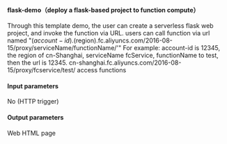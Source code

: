 #### flask-demo（deploy a flask-based project to function compute）

Through this template demo, the user can create a serverless flask web project, and invoke the function via URL.
users can call function via url named "$(account-id).$(region).fc.aliyuncs.com/2016-08-15/proxy/serviceName/functionName/'"
For example: account-id is 12345, the region of cn-Shanghai, serviceName fcService, functionName to test, then the url is 12345. cn-shanghai.fc.aliyuncs.com/2016-08-15/proxy/fcservice/test/ access functions

#### Input parameters

No (HTTP trigger)

#### Output parameters

Web HTML page
